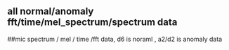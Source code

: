 ## all normal/anomaly fft/time/mel_spectrum/spectrum data 
##mic spectrum / mel / time /fft data, d6 is noraml , a2/d2 is anomaly data
